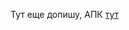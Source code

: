 Тут еще допишу, АПК [тут](https://github.com/Gleb-max/TodoListYandexSchool/blob/feature-ht-7/app/build/intermediates/apk/debug/todolist-debug-1.0.apk)